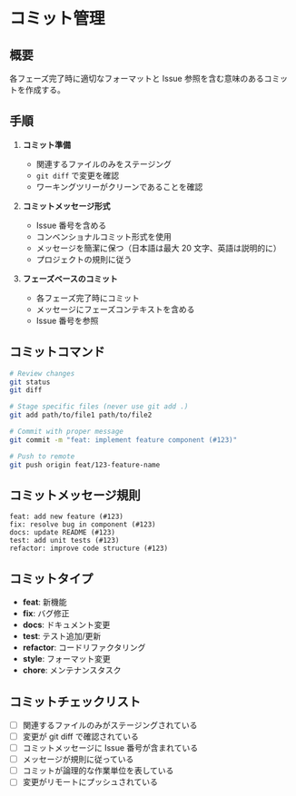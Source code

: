 # コミット管理

## 概要

各フェーズ完了時に適切なフォーマットと Issue 参照を含む意味のあるコミットを作成する。

## 手順

1. **コミット準備**

   - 関連するファイルのみをステージング
   - `git diff` で変更を確認
   - ワーキングツリーがクリーンであることを確認

2. **コミットメッセージ形式**

   - Issue 番号を含める
   - コンベンショナルコミット形式を使用
   - メッセージを簡潔に保つ（日本語は最大 20 文字、英語は説明的に）
   - プロジェクトの規則に従う

3. **フェーズベースのコミット**
   - 各フェーズ完了時にコミット
   - メッセージにフェーズコンテキストを含める
   - Issue 番号を参照

## コミットコマンド

```bash
# Review changes
git status
git diff

# Stage specific files (never use git add .)
git add path/to/file1 path/to/file2

# Commit with proper message
git commit -m "feat: implement feature component (#123)"

# Push to remote
git push origin feat/123-feature-name
```

## コミットメッセージ規則

```
feat: add new feature (#123)
fix: resolve bug in component (#123)
docs: update README (#123)
test: add unit tests (#123)
refactor: improve code structure (#123)
```

## コミットタイプ

- **feat**: 新機能
- **fix**: バグ修正
- **docs**: ドキュメント変更
- **test**: テスト追加/更新
- **refactor**: コードリファクタリング
- **style**: フォーマット変更
- **chore**: メンテナンスタスク

## コミットチェックリスト

- [ ] 関連するファイルのみがステージングされている
- [ ] 変更が git diff で確認されている
- [ ] コミットメッセージに Issue 番号が含まれている
- [ ] メッセージが規則に従っている
- [ ] コミットが論理的な作業単位を表している
- [ ] 変更がリモートにプッシュされている
